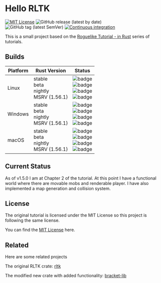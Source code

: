 
# Hello RLTK

[![MIT License](https://img.shields.io/badge/License-MIT-green.svg)](https://choosealicense.com/licenses/mit/)
![GitHub release (latest by date)](https://img.shields.io/github/v/release/AliSajid/hellorltk)
![GitHub tag (latest SemVer)](https://img.shields.io/github/v/tag/AliSajid/hellorltk)
[![Continuous integration](https://github.com/AliSajid/hellorltk/actions/workflows/ci.yaml/badge.svg?branch=main&event=push)](https://github.com/AliSajid/hellorltk/actions/workflows/ci.yaml)

This is a small project based on the
[Roguelike Tutorial - in Rust](https://bfnightly.bracketproductions.com/) series of tutorials.

## Builds

| Platform | Rust Version |Status |
| -------- | ------ | ------ |
| Linux    | stable <br/> beta <br/> nightly <br/> MSRV (1.56.1) | ![badge](https://img.shields.io/endpoint?url=https://gist.githubusercontent.com/AliSajid/f490de4819ea0b8ef5e1732d17ecbbd7/raw/52ba3567864e767d8998a7d02b076541cb49ac65/ubuntu-stable.json) <br/> ![badge](https://img.shields.io/endpoint?url=https://gist.githubusercontent.com/AliSajid/f490de4819ea0b8ef5e1732d17ecbbd7/raw/52ba3567864e767d8998a7d02b076541cb49ac65/ubuntu-beta.json) <br/> ![badge](https://img.shields.io/endpoint?url=https://gist.githubusercontent.com/AliSajid/f490de4819ea0b8ef5e1732d17ecbbd7/raw/52ba3567864e767d8998a7d02b076541cb49ac65/ubuntu-nightly.json) <br/> ![badge](https://img.shields.io/endpoint?url=https://gist.githubusercontent.com/AliSajid/f490de4819ea0b8ef5e1732d17ecbbd7/raw/52ba3567864e767d8998a7d02b076541cb49ac65/ubuntu-msrv.json) |
| Windows  | stable <br/> beta <br/> nightly <br/> MSRV (1.56.1) | ![badge](https://img.shields.io/endpoint?url=https://gist.githubusercontent.com/AliSajid/f490de4819ea0b8ef5e1732d17ecbbd7/raw/52ba3567864e767d8998a7d02b076541cb49ac65/windows-stable.json) <br/> ![badge](https://img.shields.io/endpoint?url=https://gist.githubusercontent.com/AliSajid/f490de4819ea0b8ef5e1732d17ecbbd7/raw/52ba3567864e767d8998a7d02b076541cb49ac65/windows-beta.json) <br/> ![badge](https://img.shields.io/endpoint?url=https://gist.githubusercontent.com/AliSajid/f490de4819ea0b8ef5e1732d17ecbbd7/raw/52ba3567864e767d8998a7d02b076541cb49ac65/windows-nightly.json) <br/> ![badge](https://img.shields.io/endpoint?url=https://gist.githubusercontent.com/AliSajid/f490de4819ea0b8ef5e1732d17ecbbd7/raw/52ba3567864e767d8998a7d02b076541cb49ac65/windows-msrv.json) |
| macOS    | stable <br/> beta <br/> nightly <br/> MSRV (1.56.1) | ![badge](https://img.shields.io/endpoint?url=https://gist.githubusercontent.com/AliSajid/f490de4819ea0b8ef5e1732d17ecbbd7/raw/52ba3567864e767d8998a7d02b076541cb49ac65/macos-stable.json) <br/> ![badge](https://img.shields.io/endpoint?url=https://gist.githubusercontent.com/AliSajid/f490de4819ea0b8ef5e1732d17ecbbd7/raw/52ba3567864e767d8998a7d02b076541cb49ac65/macos-beta.json) <br/> ![badge](https://img.shields.io/endpoint?url=https://gist.githubusercontent.com/AliSajid/f490de4819ea0b8ef5e1732d17ecbbd7/raw/52ba3567864e767d8998a7d02b076541cb49ac65/macos-nightly.json) <br/> ![badge](https://img.shields.io/endpoint?url=https://gist.githubusercontent.com/AliSajid/f490de4819ea0b8ef5e1732d17ecbbd7/raw/52ba3567864e767d8998a7d02b076541cb49ac65/macos-msrv.json) |
## Current Status

As of v1.5.0 I am at Chapter 2 of the tutorial.
At this point I have a functional world where there are movable mobs and renderable player.
I have also implemented a map generation and collision system.

## License

The original tutorial is licensed under the MIT License so this project is following the same license.

You can find the [MIT License](https://choosealicense.com/licenses/mit/) here.

## Related

Here are some related projects

The original RLTK crate: [rltk](https://crates.io/crates/rltk)

The modified new crate with added functionality: [bracket-lib](https://crates.io/crates/bracket-lib)
